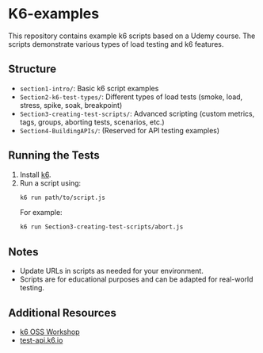 # K6-examples

This repository contains example k6 scripts based on a Udemy course. The scripts demonstrate various types of load testing and k6 features.

## Structure
- `section1-intro/`: Basic k6 script examples
- `Section2-k6-test-types/`: Different types of load tests (smoke, load, stress, spike, soak, breakpoint)
- `Section3-creating-test-scripts/`: Advanced scripting (custom metrics, tags, groups, aborting tests, scenarios, etc.)
- `Section4-BuildingAPIs/`: (Reserved for API testing examples)

## Running the Tests
1. Install [k6](https://k6.io/docs/getting-started/installation/).
2. Run a script using:
   ```sh
   k6 run path/to/script.js
   ```
   For example:
   ```sh
   k6 run Section3-creating-test-scripts/abort.js
   ```

## Notes
- Update URLs in scripts as needed for your environment.
- Scripts are for educational purposes and can be adapted for real-world testing.

## Additional Resources
- [k6 OSS Workshop](https://github.com/grafana/k6-oss-workshop?tab=readme-ov-file)
- [test-api.k6.io](https://github.com/grafana/test-api.k6.io?tab=readme-ov-file)

